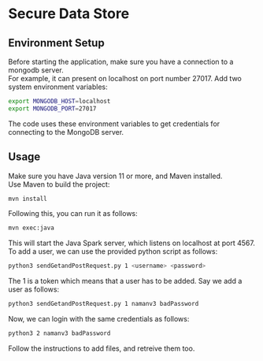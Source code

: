 # Secure Data Store

## Environment Setup

Before starting the application, make sure you have a connection to a mongodb server.
<br>
For example, it can present on localhost on port number 27017. Add two system environment variables:
```bash
export MONGODB_HOST=localhost
export MONGODB_PORT=27017
```
The code uses these environment variables to get credentials for connecting to the MongoDB server.

## Usage

Make sure you have Java version 11 or more, and Maven installed.
<br>
Use Maven to build the project:
```bash
mvn install
```
Following this, you can run it as follows:
```bash
mvn exec:java
```
This will start the Java Spark server, which listens on localhost at port 4567.
<br>
To add a user, we can use the provided python script as follows:
```bash
python3 sendGetandPostRequest.py 1 <username> <password>
```
The 1 is a token which means that a user has to be added. Say we add a user as follows:
```bash
python3 sendGetandPostRequest.py 1 namanv3 badPassword
```
Now, we can login with the same credentials as follows:
```bash
python3 2 namanv3 badPassword
```

Follow the instructions to add files, and retreive them too.